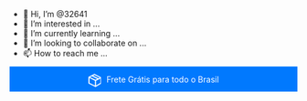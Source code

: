 - 👋 Hi, I’m @32641
- 👀 I’m interested in ...
- 🌱 I’m currently learning ...
- 💞️ I’m looking to collaborate on ...
- 📫 How to reach me ...

<!---
32641/32641 is a ✨ special ✨ repository because its `README.md` (this file) appears on your GitHub profile.
You can click the Preview link to take a look at your changes.
--->
<div class="barra-de-anuncio">
      <div class="container">
        <div class="barra-de-anuncio__inner"><div class="barra-de-anuncio__inner">
            <p class="barra-de-anuncio__content barra-de-anuncio__content--left">              
              <svg class="announcesvg" viewBox="0 0 23 24" role="presentation">
      <g stroke-width="2" fill="none" fill-rule="evenodd">
        <path d="M6.5 3.25l12 6" stroke="white"></path>
        <path stroke="white" d="M23 7l-10 5L1 6M13 12v11"></path>
        <path stroke="white" stroke-linecap="square" d="M23 7v10l-10 6-12-6V6l10-5z"></path>
      </g>
    </svg>Frete Grátis para todo o Brasil </p>
            <p class="barra-de-anuncio__content barra-de-anuncio__content--right mobhide"><svg class="announcesvg" viewBox="0 0 23 24" role="presentation">
      <g transform="translate(1 1)" stroke-width="2" fill="none" fill-rule="evenodd">
        <path stroke="white" d="M8 4h8v7"></path>
        <path stroke="white" stroke-linecap="square" d="M11 7L8 4l3-3"></path>
        <circle stroke="white" stroke-linecap="square" cx="6" cy="20" r="2"></circle>
        <circle stroke="white" stroke-linecap="square" cx="18" cy="20" r="2"></circle>
        <path stroke="white" stroke-linecap="square" d="M21 5l-2 10H5L3 0H0"></path>
      </g>
    </svg> Trocas e Devoluções em até 7 dias</p>
          <p class="barra-de-anuncio__content barra-de-anuncio__content--right mobhide"> <svg class="announcesvg" viewBox="0 0 24 23" role="presentation">
      <g stroke-width="2" fill="none" fill-rule="evenodd">
        <path d="M17 1c-2.1 0-3.9 1.1-5 2.7C10.9 2.1 9.1 1 7 1 3.7 1 1 3.7 1 7c0 6 11 15 11 15s11-9 11-15c0-3.3-2.7-6-6-6z" stroke="white" stroke-linecap="square"></path>
        <path d="M16 5c1.65 0 3 1.35 3 3" stroke="white" stroke-linecap="round"></path>
      </g>
    </svg> Satisfação Garantida ou Dinheiro de Volta</p>
      </div>
</div>
      </div>
    </div>

<style>
  .barra-de-anuncio {
    background: #0179fe;
    color: #ffffff;
}
  .container {
    max-width: 1480px;
    margin-left: auto;
    margin-right: auto;
    padding: 0;
}
  .barra-de-anuncio__inner {
    display: flex;
    align-items: center;
    justify-content: space-around;
    width: 100%;
    margin-top: -5px;
    padding-bottom: 2px;
}
  .barra-de-anuncio__content {
    display: block;
    padding: 4px 0;
    margin-bottom: 0;
}
  .announcesvg {
    width: 22px;
    vertical-align: middle;
    display: inline-block;
    margin-right: 10px;
}
  @media only screen and (max-width: 999px) {
.mobhide {
    display: none!important;
}}
</style>
